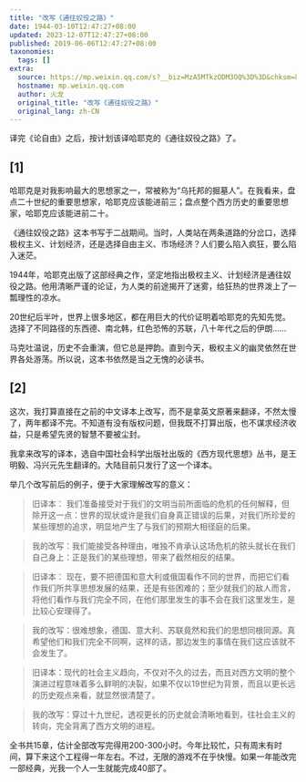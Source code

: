 ```yaml
---
title: "改写《通往奴役之路》"
date: 1944-03-10T12:47:27+08:00
updated: 2023-12-07T12:47:27+08:00
published: 2019-06-06T12:47:27+08:00
taxonomies:
  tags: []
extra:
  source: https://mp.weixin.qq.com/s?__biz=MzA5MTkzODM3OQ%3D%3D&chksm=8b98da9bbcef538d2d8116a38d11ab71f7fc3dd187bbe30b24cf2984200302df4617109a53f0&idx=1&mid=2652418495&scene=21&sn=ab11276eb30b840280637b573f3521a7&utm_source=pocket_reader
  hostname: mp.weixin.qq.com
  author: 火龙
  original_title: "改写《通往奴役之路》"
  original_lang: zh-CN
---
```


译完《论自由》之后，按计划该译哈耶克的《通往奴役之路》了。

## \[1\]

哈耶克是对我影响最大的思想家之一，常被称为“乌托邦的掘墓人”。在我看来，盘点二十世纪的重要思想家，哈耶克应该能进前三；盘点整个西方历史的重要思想家，哈耶克应该能进前二十。

《通往奴役之路》这本书写于二战期间。当时，人类站在两条道路的分岔口，选择极权主义、计划经济，还是选择自由主义、市场经济？人们要么陷入疯狂，要么陷入迷茫。

1944年，哈耶克出版了这部经典之作，坚定地指出极权主义、计划经济是通往奴役之路。他用清晰严谨的论证，为人类的前途揭开了迷雾，给狂热的世界泼上了一瓢理性的凉水。

20世纪后半叶，世界上很多地区，都在用巨大的代价证明着哈耶克的先知先觉。选择了不同路径的东西德、南北韩，红色恐怖的苏联，八十年代之后的伊朗……

马克吐温说，历史不会重演，但它总是押韵。直到今天，极权主义的幽灵依然在世界各处游荡。所以说，这本书依然是当之无愧的必读书。

## \[2\]

这次，我打算直接在之前的中文译本上改写，而不是拿英文原著来翻译，不然太慢了，两年都译不完。不知道有没有版权问题，但我既不打算出版，也不谋求经济收益，只是希望先贤的智慧不要被尘封。

我拿来改写的译本，选自中国社会科学出版社出版的《西方现代思想》丛书，是王明毅、冯兴元先生翻译的。大陆目前只发行了这一个译本。

举几个改写前后的例子，便于大家理解改写的意义：

> 旧译本： 我们准备接受对于我们的文明当前所面临的危机的任何解释，但除开这一点：世界的现状或许是我们自身真正错误的后果，对我们所珍爱的某些理想的追求，明显地产生了与我们的预期大相径庭的后果。

> 我的改写：我们能接受各种理由，唯独不肯承认这场危机的脓头就长在我们自己身上：正是我们的某些理想，带来了截然相反的结果。

> 旧译本： 现在，要不把德国和意大利或俄国看作不同的世界，而把它们看作我们所共享思想发展的结果，还是有些困难的；至少就我们的敌人而言，将他们看作与我们完全不同，在他们那里发生的事不会在我们这里发生，是比较心安理得了。

> 我的改写：很难想象，德国、意大利、苏联竟然和我们的思想同根同源。真希望他们和我们完全不同啊，这样的话，那边发生的事情在我们这应该就不会发生了。

> 旧译本：现代的社会主义趋向，不仅对不久的过去，而且对西方文明的整个演进过程意味着多么鲜明的决裂，如果不仅以19世纪为背景，而且以更长远的历史观点来看，就显然很清楚了。

> 我的改写：穿过十九世纪，透视更长的历史就会清晰地看到，往社会主义的转向，完全背离了西方文明的进程。

全书共15章，估计全部改写完得用200-300小时。今年比较忙，只有周末有时间，算下来这个工程得一年左右。不过，无限的游戏不在乎快慢。如果一年能改完一部经典，光我一个人一生就能完成40部了。
